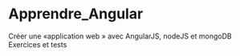 # Apprendre_Angular
Créer une «application web » avec AngularJS, nodeJS  et mongoDB
Exercices et tests
